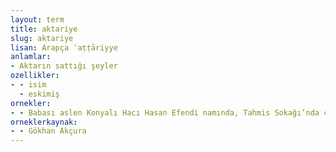 ```yaml
---
layout: term
title: aktariye
slug: aktariye
lisan: Arapça ʿaṭṭāriyye
anlamlar:
- Aktarın sattığı şeyler
ozellikler:
- - isim
  - eskimiş
ornekler:
- - Babası aslen Konyalı Hacı Hasan Efendi namında, Tahmis Sokağı’nda çiğ kahve, salep ve aktariye satan küçük bir dükkânın sahibiydi.
orneklerkaynak:
- - Gökhan Akçura
---
```


